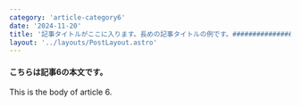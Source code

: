 ```yaml
---
category: 'article-category6'
date: '2024-11-20'
title: '記事タイトルがここに入ります。長めの記事タイトルの例です。################################################################'
layout: '../layouts/PostLayout.astro'
---
```


#### こちらは記事6の本文です。

This is the body of article 6.
